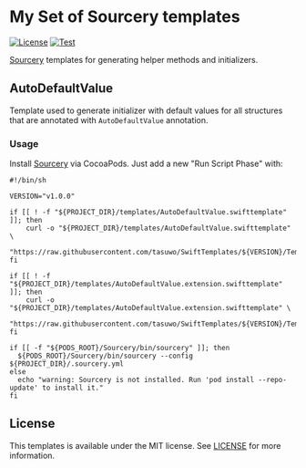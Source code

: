 My Set of Sourcery templates
============================

[![License](https://img.shields.io/badge/license-MIT-blue.svg?style=flat)](http://mit-license.org)
[![Test](https://github.com/tasuwo/SwiftTemplates/actions/workflows/test.yml/badge.svg)](https://github.com/tasuwo/SwiftTemplates/actions/workflows/test.yml)

[Sourcery](https://github.com/krzysztofzablocki/Sourcery) templates for generating helper methods and initializers.

## AutoDefaultValue

Template used to generate initializer with default values for all structures that are annotated with `AutoDefaultValue` annotation.

### Usage

Install [Sourcery](https://github.com/krzysztofzablocki/Sourcery) via CocoaPods. Just add a new "Run Script Phase" with:

``` shell
#!/bin/sh

VERSION="v1.0.0"

if [[ ! -f "${PROJECT_DIR}/templates/AutoDefaultValue.swifttemplate" ]]; then
    curl -o "${PROJECT_DIR}/templates/AutoDefaultValue.swifttemplate" \
        "https://raw.githubusercontent.com/tasuwo/SwiftTemplates/${VERSION}/Templates/AutoDefaultValue.swifttemplate"
fi

if [[ ! -f "${PROJECT_DIR}/templates/AutoDefaultValue.extension.swifttemplate" ]]; then
    curl -o "${PROJECT_DIR}/templates/AutoDefaultValue.extension.swifttemplate" \
        "https://raw.githubusercontent.com/tasuwo/SwiftTemplates/${VERSION}/Templates/AutoDefaultValue.extension.swifttemplate"
fi

if [[ -f "${PODS_ROOT}/Sourcery/bin/sourcery" ]]; then
  ${PODS_ROOT}/Sourcery/bin/sourcery --config ${PROJECT_DIR}/.sourcery.yml
else
  echo "warning: Sourcery is not installed. Run 'pod install --repo-update' to install it."
fi
```

## License

This templates is available under the MIT license. See [LICENSE](LICENSE) for more information.

